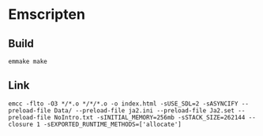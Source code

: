 # Emscripten

## Build

```
emmake make
```

## Link

```
emcc -flto -O3 */*.o */*/*.o -o index.html -sUSE_SDL=2 -sASYNCIFY --preload-file Data/ --preload-file ja2.ini --preload-file Ja2.set --preload-file NoIntro.txt -sINITIAL_MEMORY=256mb -sSTACK_SIZE=262144 --closure 1 -sEXPORTED_RUNTIME_METHODS=['allocate']
```
